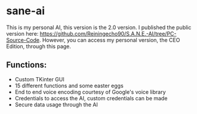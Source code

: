 # sane-ai
This is my personal AI, this version is the 2.0 version. I published the public version here: https://github.com/Reiningecho90/S.A.N.E.-AI/tree/PC-Source-Code. However, you can access my personal version, the CEO Edition, through this page.

## Functions:
- Custom TKinter GUI
- 15 different functions and some easter eggs
- End to end voice encoding courtesy of Google's voice library
- Credentials to access the AI, custom credentials can be made
- Secure data usage through the AI
